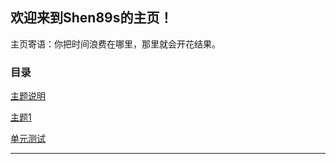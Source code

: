 ## 欢迎来到Shen89s的主页！

主页寄语：你把时间浪费在哪里，那里就会开花结果。 

### 目录

[主题说明](./UnitTesting.md)

[主题1](./主题1.md)

[单元测试](./UnitTesting.md)

* * *
